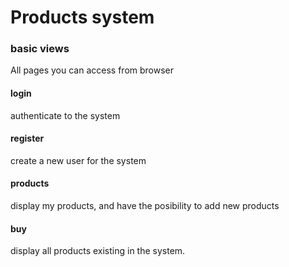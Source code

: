# Products system

### basic views
All pages you can access from browser

#### login
authenticate to the system

#### register
create a new user for the system

#### products 
display my products, and have the posibility to add new products

#### buy
display all products existing in the system.